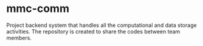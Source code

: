 # mmc-comm
Project backend system that handles all the computational and data storage activities. The repository is created to share the codes between team members.
